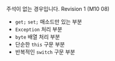 주석이 없는 경우입니다.
Revision 1 (M10 08)

- `get;` `set;` 매소드만 있는 부분
- `Exception` 처리 부분
- `byte` 배열 처리 부분
- 단순한 `this` 구문 부분
- 반복적인 `switch` 구문 부분 
